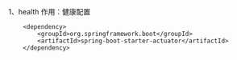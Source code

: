 1、health
作用：健康配置
<!--        启动后本地访问：http://localhost:8080/actuator-->
        <dependency>
            <groupId>org.springframework.boot</groupId>
            <artifactId>spring-boot-starter-actuator</artifactId>
        </dependency>